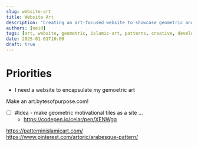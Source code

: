 ```yaml
---
slug: website-art
title: Website Art
description: 'Creating an art-focused website to showcase geometric and Islamic-inspired artwork and patterns.'
authors: [oeid]
tags: [art, website, geometric, islamic-art, patterns, creative, development]
date: 2025-01-01T10:00
draft: true
---
```



# Priorities

  - I need a website to encapsulate my gemoetric art

  
Make an art.bytesofpurpose.com!

- [ ] #Idea - make geometric motivational tiles as a site ...
	- https://codepen.io/celar/pen/XENWgq



https://patterninislamicart.com/
https://www.pinterest.com/artoric/arabesque-pattern/
